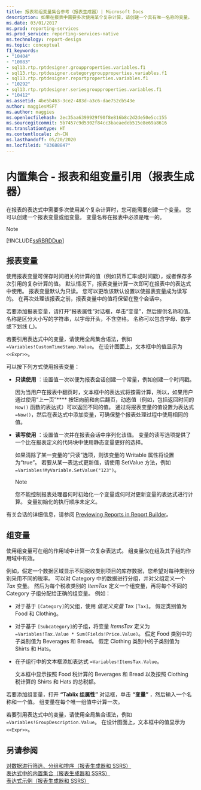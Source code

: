 ```yaml
---
title: 报表和组变量集合参考（报表生成器）| Microsoft Docs
description: 如果在报表中需要多次使用某个复杂计算，请创建一个具有唯一名称的变量。
ms.date: 03/01/2017
ms.prod: reporting-services
ms.prod_service: reporting-services-native
ms.technology: report-design
ms.topic: conceptual
f1_keywords:
- "10404"
- "10083"
- sql13.rtp.rptdesigner.groupproperties.variables.f1
- sql13.rtp.rptdesigner.categorygroupproperties.variables.f1
- sql13.rtp.rptdesigner.reportproperties.variables.f1
- "10292"
- sql13.rtp.rptdesigner.seriesgroupproperties.variables.f1
- "10412"
ms.assetid: 4be5b463-3ce2-483d-a3c6-dae752cb543e
author: maggiesMSFT
ms.author: maggies
ms.openlocfilehash: 2ec35aa6399929f90f8e816b8c2d2de50e5cc155
ms.sourcegitcommit: 5b7457c9d5302f84cc3baeaedeb515e8e69a8616
ms.translationtype: HT
ms.contentlocale: zh-CN
ms.lasthandoff: 05/20/2020
ms.locfileid: "83688847"
---
```

# <a name="built-in-collections---report-and-group-variables-references-report-builder"></a>内置集合 - 报表和组变量引用（报表生成器）
  在报表的表达式中需要多次使用某个复杂计算时，您可能需要创建一个变量。 您可以创建一个报表变量或组变量。 变量名称在报表中必须是唯一的。  
  
> [!NOTE]  
>  [!INCLUDE[ssRBRDDup](../../includes/ssrbrddup-md.md)]  
  
## <a name="report-variables"></a>报表变量  
 使用报表变量可保存时间相关的计算的值（例如货币汇率或时间戳），或者保存多次引用的复杂计算的值。 默认情况下，报表变量计算一次即可在报表中的表达式中使用。 报表变量默认为只读。 您可以更改该默认设置以使报表变量成为读写的。 在再次处理该报表之前，报表变量中的值将保留在整个会话中。  
  
 若要添加报表变量，请打开“报表属性”对话框，单击“变量”，然后提供名称和值。 名称是区分大小写的字符串，以字母开头，不含空格。 名称可以包含字母、数字或下划线 (_)。  
  
 若要引用表达式中的变量，请使用全局集合语法，例如 `=Variables!CustomTimeStamp.Value`。 在设计图面上，文本框中的值显示为 `<<Expr>>`。  
  
 可以按下列方式使用报表变量：  
  
-   **只读使用** ：设置值一次以便为报表会话创建一个常量，例如创建一个时间戳。  
  
     因为当用户在报表中翻页时，文本框中的表达式将按需计算，所以，如果用户通过使用“上一页”**** 按钮向前和向后翻页，动态值（例如，包括返回时间的 `Now()` 函数的表达式）可以返回不同的值。 通过将报表变量的值设置为表达式 `=Now()`，然后在表达式中添加变量，可确保整个报表处理过程中使用相同的值。  
  
-   **读写使用** ：设置值一次并在报表会话中序列化该值。 变量的读写选项提供了一个比在报表定义的代码块中使用静态变量更好的选择。  
  
     如果清除了某一变量的“只读”选项，则该变量的 Writable 属性将设置为“true”。 若要从某一表达式更新值，请使用 SetValue 方法，例如 `=Variables!MyVariable.SetValue("123")`。  
  
    > [!NOTE]  
    >  您不能控制报表处理器何时初始化一个变量或何时对更新变量的表达式进行计算。 变量初始化的执行顺序未定义。  
  
 有关会话的详细信息，请参阅 [Previewing Reports in Report Builder](../../reporting-services/report-builder/previewing-reports-in-report-builder.md)。  
  
## <a name="group-variables"></a>组变量  
 使用组变量可在组的作用域中计算一次复杂表达式。 组变量仅在组及其子组的作用域中有效。  
  
 例如，假定一个数据区域显示不同税收类别项目的库存数据，您希望对每种类别分别采用不同的税率。 可以对 Category 中的数据进行分组，并对父组定义一个 *Tax* 变量。 然后为每个税收类别的 *ItemTax* 定义一个组变量，再将每个不同的 Category 子组分配给正确的组变量。 例如：  
  
-   对于基于 `[Category]`的父组，使用 *值定义变量* Tax `[Tax]`。 假定类别值为 Food 和 Clothing。  
  
-   对于基于 `[Subcategory]`的子组，将变量 *ItemsTax* 定义为 `=Variables!Tax.Value * Sum(Fields!Price.Value)`。 假定 Food 类别中的子类别值为 Beverages 和 Bread。 假定 Clothing 类别中的子类别值为 Shirts 和 Hats。  
  
-   在子组行中的文本框添加表达式 `=Variables!ItemsTax.Value`。  
  
     文本框中显示按照 Food 税计算的 Beverages 和 Bread 以及按照 Clothing 税计算的 Shirts 和 Hats 的总税额。  
  
 若要添加组变量，打开 **“Tablix 组属性”** 对话框，单击 **“变量”** ，然后输入一个名称和一个值。 组变量在每个唯一组值中计算一次。  
  
 若要引用表达式中的变量，请使用全局集合语法，例如 `=Variables!GroupDescription.Value`。 在设计图面上，文本框中的值显示为 `<<Expr>>`。  
  
## <a name="see-also"></a>另请参阅  
 [对数据进行筛选、分组和排序（报表生成器和 SSRS）](../../reporting-services/report-design/filter-group-and-sort-data-report-builder-and-ssrs.md)   
 [表达式中的内置集合（报表生成器和 SSRS）](../../reporting-services/report-design/built-in-collections-in-expressions-report-builder.md)   
 [表达式示例（报表生成器和 SSRS）](../../reporting-services/report-design/expression-examples-report-builder-and-ssrs.md)  
  
  
